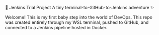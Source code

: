 🐳 Jenkins Trial Project
A tiny terminal-to-GitHub-to-Jenkins adventure ✨

Welcome! This is my first baby step into the world of DevOps. This repo was created entirely through my WSL terminal, pushed to GitHub, and connected to a Jenkins pipeline hosted in Docker.

